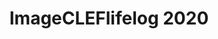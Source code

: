 ---
title: 'ImageCLEFlifelog 2020'
desc: 'ImageCLEFlifelog 2020 is a challenge targeting specific problems within lifelogging.'
link: https://www.imageclef.org/2020/lifelog
---